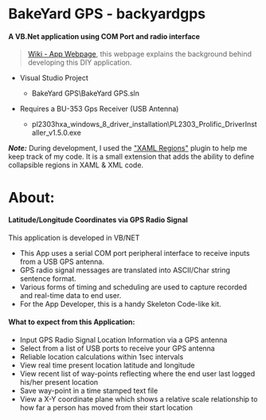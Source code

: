 
# BakeYard GPS - backyardgps
#### A VB.Net application using COM Port and radio interface

> [Wiki - App Webpage](http://mezcel.wixsite.com/backyardgps), this webpage explains the background behind developing this DIY application.

* Visual Studio Project
    * BakeYard GPS\BakeYard GPS.sln


* Requires a BU-353 Gps Receiver (USB Antenna)
    * pl2303hxa_windows_8_driver_installation\PL2303_Prolific_DriverInstaller_v1.5.0.exe

___Note:___ During development, I used the ["XAML Regions"](https://visualstudiogallery.msdn.microsoft.com/3c534623-bb05-417f-afc0-c9e26bf0e177) plugin to help me keep track of my code. It is a small extension that adds the ability to define collapsible regions in XAML & XML code.

# About:

#### Latitude/Longitude Coordinates via GPS Radio Signal

This application is developed in VB/NET

* This App uses a serial COM port peripheral interface to receive inputs from a USB GPS antenna.
* GPS radio signal messages are translated into ASCII/Char string sentence format.
* Various forms of timing and scheduling  are used to capture recorded and real-time data to end user.
* For the App Developer, this is a handy Skeleton Code-like kit.

#### What to expect from this Application:

* Input GPS Radio Signal Location Information via a GPS antenna
* Select from a list of USB ports to receive your GPS antenna
* Reliable location calculations within 1sec intervals
* View real time present location latitude and longitude
* View recent list of way-points reflecting where the end user last logged his/her present location
* Save way-point in a time stamped text file
* View a X-Y coordinate plane which shows a relative scale relationship to how far a person has moved from their start location
